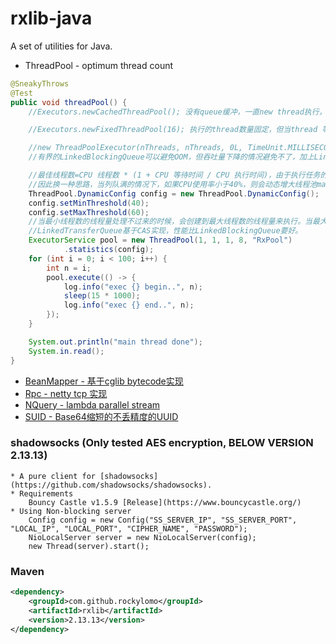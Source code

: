 # rxlib-java
A set of utilities for Java.

* ThreadPool - optimum thread count
```java
@SneakyThrows
@Test
public void threadPool() {
    //Executors.newCachedThreadPool(); 没有queue缓冲，一直new thread执行，当cpu负载高时加上更多线程上下文切换损耗，性能会急速下降。

    //Executors.newFixedThreadPool(16); 执行的thread数量固定，但当thread 等待时间（IO时间）过长时会造成吞吐量下降。当thread 执行时间过长时无界的LinkedBlockingQueue可能会OOM。

    //new ThreadPoolExecutor(nThreads, nThreads, 0L, TimeUnit.MILLISECONDS, new LinkedBlockingQueue<Runnable>(10000));
    //有界的LinkedBlockingQueue可以避免OOM，但吞吐量下降的情况避免不了，加上LinkedBlockingQueue使用的重量级锁ReentrantLock对并发下性能可能有影响

    //最佳线程数=CPU 线程数 * (1 + CPU 等待时间 / CPU 执行时间)，由于执行任务的不同，CPU 等待时间和执行时间无法确定，
    //因此换一种思路，当列队满的情况下，如果CPU使用率小于40%，则会动态增大线程池maxThreads 最大线程数的值来提高吞吐量。如果CPU使用率大于60%，则会动态减小maxThreads 值来降低生产者的任务生产速度。
    ThreadPool.DynamicConfig config = new ThreadPool.DynamicConfig();
    config.setMinThreshold(40);
    config.setMaxThreshold(60);
    //当最小线程数的线程量处理不过来的时候，会创建到最大线程数的线程量来执行。当最大线程量的线程执行不过来的时候，会把任务丢进列队，当列队满的时候会阻塞当前线程，降低生产者的生产速度。
    //LinkedTransferQueue基于CAS实现，性能比LinkedBlockingQueue要好。
    ExecutorService pool = new ThreadPool(1, 1, 1, 8, "RxPool")
            .statistics(config);
    for (int i = 0; i < 100; i++) {
        int n = i;
        pool.execute(() -> {
            log.info("exec {} begin..", n);
            sleep(15 * 1000);
            log.info("exec {} end..", n);
        });
    }

    System.out.println("main thread done");
    System.in.read();
}
```

* [BeanMapper - 基于cglib bytecode实现](https://github.com/RockyLOMO/rxlib/wiki/BeanMapper---%E5%9F%BA%E4%BA%8Ecglib-bytecode%E5%AE%9E%E7%8E%B0)
* [Rpc - netty tcp 实现](https://github.com/RockyLOMO/rxlib/wiki/Rpc---netty-tcp-%E5%AE%9E%E7%8E%B0)
* [NQuery - lambda parallel stream](https://github.com/RockyLOMO/rxlib/wiki/NQuery---lambda-parallel-stream)
* [SUID - Base64缩短的不丢精度的UUID](https://github.com/RockyLOMO/rxlib/wiki/ShortUUID---%E5%9F%BA%E4%BA%8EBase64%E7%BC%A9%E7%9F%AD)

### shadowsocks (Only tested AES encryption, BELOW VERSION 2.13.13)
    * A pure client for [shadowsocks](https://github.com/shadowsocks/shadowsocks).
    * Requirements
        Bouncy Castle v1.5.9 [Release](https://www.bouncycastle.org/)
    * Using Non-blocking server
        Config config = new Config("SS_SERVER_IP", "SS_SERVER_PORT", "LOCAL_IP", "LOCAL_PORT", "CIPHER_NAME", "PASSWORD");
        NioLocalServer server = new NioLocalServer(config);
        new Thread(server).start();

### Maven

```xml
<dependency>
    <groupId>com.github.rockylomo</groupId>
    <artifactId>rxlib</artifactId>
    <version>2.13.13</version>
</dependency>
```
